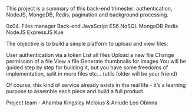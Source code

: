 This project is a summary of this back-end trimester: authentication, NodeJS, MongoDB, Redis, pagination and background processing.

0x04. Files manager
Back-end
JavaScript
ES6
NoSQL
MongoDB
Redis
NodeJS
ExpressJS
Kue

The objective is to build a simple platform to upload and view files:

User authentication via a token
List all files
Upload a new file
Change permission of a file
View a file
Generate thumbnails for images
You will be guided step by step for building it, but you have some freedoms of implementation, split in more files etc… (utils folder will be your friend)

Of course, this kind of service already exists in the real life - it’s a learning purpose to assemble each piece and build a full product.

Project team - Ahamba Kingsley Mcloius & Aniude Leo Obinna
